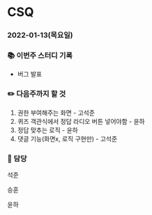 # CSQ

### 2022-01-13(목요일)

### :books: 이번주 스터디 기록

* 버그 발표


### :pencil2: 다음주까지 할 것

1. 권한 부여해주는 화면 - 고석준
2. 퀴즈 객관식에서 정답 라디오 버튼 넣어야함 - 윤하
3. 정답 맞추는 로직 - 윤하
4. 댓글 기능(화면x, 로직 구현만) - 고석준



### :school_satchel: 담당

석준


승훈



윤하
